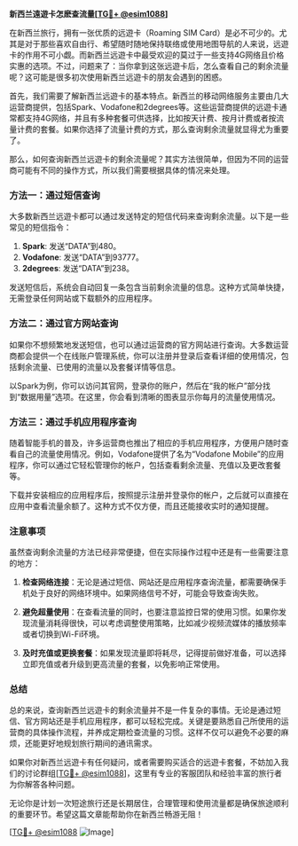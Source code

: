 **新西兰遠遊卡怎麽查流量[[TG💪+ @esim1088](https://t.me/s/esim1088)]**

在新西兰旅行，拥有一张优质的远遊卡（Roaming SIM Card）是必不可少的。尤其是对于那些喜欢自由行、希望随时随地保持联络或使用地图导航的人来说，远遊卡的作用不可小觑。而新西兰远遊卡中最受欢迎的莫过于一些支持4G网络且价格实惠的选项。不过，问题来了：当你拿到这张远遊卡后，怎么查看自己的剩余流量呢？这可能是很多初次使用新西兰远遊卡的朋友会遇到的困惑。

首先，我们需要了解新西兰远遊卡的基本特点。新西兰的移动网络服务主要由几大运营商提供，包括Spark、Vodafone和2degrees等。这些运营商提供的远遊卡通常都支持4G网络，并且有多种套餐可供选择，比如按天计费、按月计费或者按流量计费的套餐。如果你选择了流量计费的方式，那么查询剩余流量就显得尤为重要了。

那么，如何查询新西兰远遊卡的剩余流量呢？其实方法很简单，但因为不同的运营商可能有不同的操作方式，所以我们需要根据具体的情况来处理。

### 方法一：通过短信查询

大多数新西兰远遊卡都可以通过发送特定的短信代码来查询剩余流量。以下是一些常见的短信指令：

1. **Spark**: 发送“DATA”到480。
2. **Vodafone**: 发送“DATA”到93777。
3. **2degrees**: 发送“DATA”到238。

发送短信后，系统会自动回复一条包含当前剩余流量的信息。这种方式简单快捷，无需登录任何网站或下载额外的应用程序。

### 方法二：通过官方网站查询

如果你不想频繁地发送短信，也可以通过运营商的官方网站进行查询。大多数运营商都会提供一个在线账户管理系统，你可以注册并登录后查看详细的使用情况，包括剩余流量、已使用的流量以及套餐详情等信息。

以Spark为例，你可以访问其官网，登录你的账户，然后在“我的帐户”部分找到“数据用量”选项。在这里，你会看到清晰的图表显示你每月的流量使用情况。

### 方法三：通过手机应用程序查询

随着智能手机的普及，许多运营商也推出了相应的手机应用程序，方便用户随时查看自己的流量使用情况。例如，Vodafone提供了名为“Vodafone Mobile”的应用程序，你可以通过它轻松管理你的帐户，包括查看剩余流量、充值以及更改套餐等。

下载并安装相应的应用程序后，按照提示注册并登录你的帐户，之后就可以直接在应用中查看流量余额了。这种方式不仅方便，而且还能接收实时的通知提醒。

### 注意事项

虽然查询剩余流量的方法已经非常便捷，但在实际操作过程中还是有一些需要注意的地方：

1. **检查网络连接**：无论是通过短信、网站还是应用程序查询流量，都需要确保手机处于良好的网络环境中。如果网络信号不好，可能会导致查询失败。
   
2. **避免超量使用**：在查看流量的同时，也要注意监控日常的使用习惯。如果你发现流量消耗得很快，可以考虑调整使用策略，比如减少视频流媒体的播放频率或者切换到Wi-Fi环境。

3. **及时充值或更换套餐**：如果发现流量即将耗尽，记得提前做好准备，可以选择立即充值或者升级到更高流量的套餐，以免影响正常使用。

### 总结

总的来说，查询新西兰远遊卡的剩余流量并不是一件复杂的事情。无论是通过短信、官方网站还是手机应用程序，都可以轻松完成。关键是要熟悉自己所使用的运营商的具体操作流程，并养成定期检查流量的习惯。这样不仅可以避免不必要的麻烦，还能更好地规划旅行期间的通讯需求。

如果你对新西兰远遊卡有任何疑问，或者需要购买适合的远遊卡套餐，不妨加入我们的讨论群组[[TG💪+ @esim1088](https://t.me/s/esim1088)]，这里有专业的客服团队和经验丰富的旅行者为你解答各种问题。

无论你是计划一次短途旅行还是长期居住，合理管理和使用流量都是确保旅途顺利的重要环节。希望这篇文章能帮助你在新西兰畅游无阻！

[[TG💪+ @esim1088](https://t.me/s/esim1088) ![Image](https://i.postimg.cc/4NQfJmqS/Snipaste-2025-05-13-00-14-12.png)]